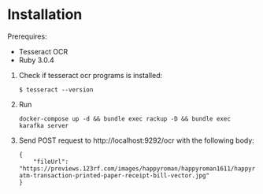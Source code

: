 # Installation

Prerequires:
 - Tesseract OCR
 - Ruby 3.0.4

 1. Check if tesseract ocr programs is installed:
    ```
    $ tesseract --version
    ```
 2. Run
    ```
    docker-compose up -d && bundle exec rackup -D && bundle exec karafka server
    ```
 3. Send POST request to http://localhost:9292/ocr with the following body: 
    ```
    { 
        "fileUrl": "https://previews.123rf.com/images/happyroman/happyroman1611/happyroman161100004/67968361-atm-transaction-printed-paper-receipt-bill-vector.jpg"
    }    
    ```